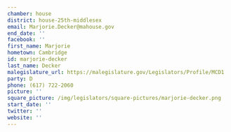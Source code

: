 ```yaml
---
chamber: house
district: house-25th-middlesex
email: Marjorie.Decker@mahouse.gov
end_date: ''
facebook: ''
first_name: Marjorie
hometown: Cambridge
id: marjorie-decker
last_name: Decker
malegislature_url: https://malegislature.gov/Legislators/Profile/MCD1
party: D
phone: (617) 722-2060
picture: ''
square_picture: /img/legislators/square-pictures/marjorie-decker.png
start_date: ''
twitter: ''
website: ''
---
```

